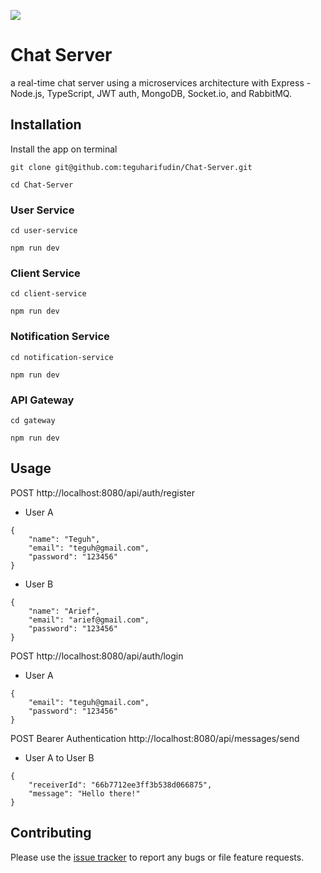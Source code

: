 ![](https://www.teguharief.com/img/teguh-arief.png)

# Chat Server

a real-time chat server using a microservices architecture with Express - Node.js, TypeScript, JWT auth, MongoDB, Socket.io, and RabbitMQ.

## Installation

Install the app on terminal

```
git clone git@github.com:teguharifudin/Chat-Server.git
```
```
cd Chat-Server
```

### User Service
```
cd user-service
```
```
npm run dev
```

### Client Service
```
cd client-service
```
```
npm run dev
```

### Notification Service
```
cd notification-service
```
```
npm run dev
```

### API Gateway
```
cd gateway
```
```
npm run dev
```

## Usage

POST http://localhost:8080/api/auth/register
- User A
```
{
    "name": "Teguh",
    "email": "teguh@gmail.com",
    "password": "123456"
}
```
- User B
```
{
    "name": "Arief",
    "email": "arief@gmail.com",
    "password": "123456"
}
```

POST http://localhost:8080/api/auth/login
- User A
```
{
    "email": "teguh@gmail.com",
    "password": "123456"
}
```

POST Bearer Authentication http://localhost:8080/api/messages/send
- User A to User B
```
{
    "receiverId": "66b7712ee3ff3b538d066875",
    "message": "Hello there!"
}
```

## Contributing

Please use the [issue tracker](https://github.com/teguharifudin/Chat-Server/issues) to report any bugs or file feature requests.
